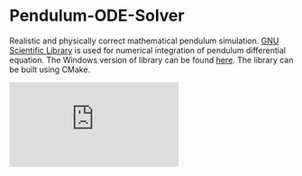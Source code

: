 # Pendulum-ODE-Solver
Realistic and physically correct mathematical pendulum simulation. [GNU Scientific Library](https://www.gnu.org/software/gsl/) is used for numerical integration of pendulum differential equation. The Windows version of library can be found [here](https://github.com/ampl/gsl). The library can be built using CMake.

![pendulum_equation](https://latex.codecogs.com/gif.latex?%5Cddot%7B%5Cphi%7D%20&plus;%202%5Cbeta%5Cdot%7B%5Cphi%7D%20&plus;%20%5COmega%5E%7B2%7D%20%5Csin%28%5Cphi%29%20%3D%200)
